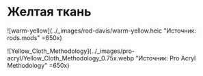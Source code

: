 # Желтая ткань

![warm-yellow](../_images/rod-davis/warm-yellow.heic "Источник: rods.mods" =650x)

![Yellow_Cloth_Methodology](../_images/pro-acryl/Yellow_Cloth_Methodology_0.75x.webp "Источник: Pro Acryl Methodology" =650x)